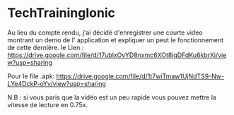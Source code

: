 # TechTrainingIonic

Au lieu du compte rendu, j'ai décidé d'enregistrer une courte video montrant un demo de l' application et expliquer un peut le fonctionnement de cette dernière.
le Lien : 
https://drive.google.com/file/d/17ublxOvYD8nxmc6XOt8jqDFdKu6kbrXi/view?usp=sharing

Pour le file .apk: 
https://drive.google.com/file/d/1t7wiTmaw1UjNdTS9-Nw-LYe4DckP-oYv/view?usp=sharing

N.B : si vous paris que la vidéo est un peu rapide vous pouvez mettre la vitesse de lecture en 0.75x.

